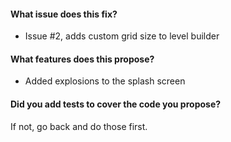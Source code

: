 #### What issue does this fix?

 - Issue #2, adds custom grid size to level builder
 
 
#### What features does this propose?

 - Added explosions to the splash screen
 
 
#### Did you add tests to cover the code you propose?

If not, go back and do those first.


